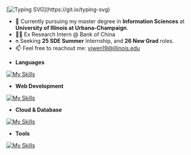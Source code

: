 [![Typing SVG](https://readme-typing-svg.demolab.com?font=Fira+Code&size=30&pause=1000&color=ED9AF7&vCenter=true&width=435&lines=Hi!+I'm+Yvonne.%F0%9F%91%8B;I'm+a+dedicated+software+engineer.%F0%9F%91%A9%E2%80%8D%F0%9F%92%BB;Welcome+to+my+Github!)](https://git.io/typing-svg)

- 🔅 Currently pursuing my master degree in **Information Sciences** at **University of Illinois at Urbana-Champaign**.
- 👩‍💻 Ex Research Intern @ Bank of China
- 🔛 Seeking **25 SDE Summer** Internship, and **26 New Grad** roles.
- 📫 Feel free to reachout me: [yiwen19@illinois.edu](mailto:yiwen19@illinois.edu)

<!---
Yvonnezhang924/Yvonnezhang924 is a ✨ special ✨ repository because its `README.md` (this file) appears on your GitHub profile.
You can click the Preview link to take a look at your changes.
--->

- **Languages**

[![My Skills](https://skillicons.dev/icons?i=java,py,c,cpp,js,ts,html,css,sql)](https://skillicons.dev)

- **Web Development**

[![My Skills](https://skillicons.dev/icons?i=react,express,nodejs,spring,hibernate)](https://skillicons.dev)

- **Cloud & Database**

[![My Skills](https://skillicons.dev/icons?i=aws,gcp,mysql,postgres,redis,mongodb)](https://skillicons.dev)

- **Tools**

[![My Skills](https://skillicons.dev/icons?i=linux,nginx,kafka,rabbitmq,jenkins,docker,git,postman)](https://skillicons.dev)

